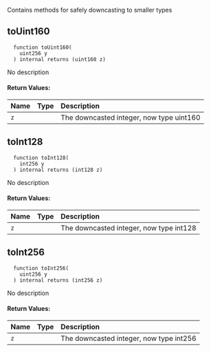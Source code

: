 Contains methods for safely downcasting to smaller types


## toUint160
```solidity
  function toUint160(
    uint256 y
  ) internal returns (uint160 z)
```
No description

#### Return Values:
| Name                           | Type          | Description                                                                  |
| :----------------------------- | :------------ | :--------------------------------------------------------------------------- |
|`z`|  | The downcasted integer, now type uint160
## toInt128
```solidity
  function toInt128(
    int256 y
  ) internal returns (int128 z)
```
No description

#### Return Values:
| Name                           | Type          | Description                                                                  |
| :----------------------------- | :------------ | :--------------------------------------------------------------------------- |
|`z`|  | The downcasted integer, now type int128
## toInt256
```solidity
  function toInt256(
    uint256 y
  ) internal returns (int256 z)
```
No description

#### Return Values:
| Name                           | Type          | Description                                                                  |
| :----------------------------- | :------------ | :--------------------------------------------------------------------------- |
|`z`|  | The downcasted integer, now type int256
